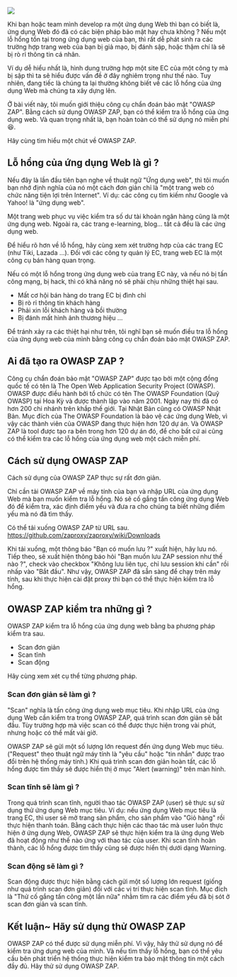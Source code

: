 ![](https://images.viblo.asia/1b74e951-2942-4d1a-ba12-f5e8259b61b1.jpg)

Khi bạn hoặc team mình develop ra một ứng dụng Web thì bạn có biết là, ứng dụng Web đó đã có các biện pháp bảo mật hay chưa không ? Nếu một lỗ hổng tồn tại trong ứng dụng web của bạn, thì rất dễ phát sinh ra các trường hợp trang web của bạn bị giả mạo, bị đánh sập, hoặc thậm chí là sẽ bị rò rỉ thông tin cá nhân.

Ví dụ dễ hiểu nhất là, hình dung trường hợp một site EC của một công ty mà bị sập thì ta sẽ hiểu được vấn đề ở đây nghiêm trọng như thế nào. Tuy nhiên, đang tiếc là chúng ta lại thường không biết về các lỗ hổng của ứng dụng Web mà chúng ta xây dựng lên.

Ở bài viết này, tôi muốn giới thiệu công cụ chẩn đoán bảo mật "OWASP ZAP". Bằng cách sử dụng OWASP ZAP, bạn có thể kiểm tra lỗ hổng của ứng dụng web. Và quan trọng nhất là, bạn hoàn toàn có thể sử dụng nó miễn phí :laughing:.

Hãy cùng tìm hiểu một chút về OWASP ZAP.

## Lỗ hổng của ứng dụng Web là gì ?
Nếu đây là lần đầu tiên bạn nghe về thuật ngữ "Ứng dụng web", thì tôi muốn bạn nhớ định nghĩa của nó một cách đơn giản chỉ là "một trang web có chức năng tiện lợi trên Internet". Ví dụ: các công cụ tìm kiếm như Google và Yahoo! là "ứng dụng web".

Một trang web phục vụ việc kiểm tra số dư tài khoản ngân hàng cũng là một ứng dụng web. Ngoài ra, các trang e-learning, blog... tất cả đều là các ứng dụng web.

Để hiểu rõ hơn về lỗ hổng, hãy cùng  xem xét trường hợp của các trang EC (như Tiki, Lazada ...). Đối với các công ty quản lý EC, trang web EC là một công cụ bán hàng quan trọng.

Nếu có một lỗ hổng trong ứng dụng web của trang EC này, và nếu nó bị tấn công mạng, bị hack,  thì có khả năng nó sẽ phải chịu những thiệt hại sau.

* Mất cơ hội bán hàng do trang EC bị đình chỉ
* Bị rò rỉ thông tin khách hàng
* Phải xin lỗi khách hàng và bồi thường
* Bị đánh mất hình ảnh thương hiệu ...

Để tránh xảy ra các thiệt hại như trên, tôi nghĩ bạn sẽ muốn điều tra lỗ hổng của ứng dụng web của mình bằng công cụ chẩn đoán bảo mật OWASP ZAP.

## Ai đã tạo ra OWASP ZAP ?
Công cụ chẩn đoán bảo mật "OWASP ZAP" được tạo bởi một cộng đồng quốc tế có tên là The Open Web Application Security Project (OWASP).
OWASP được điều hành bởi tổ chức có tên The OWASP Foundation (Quỹ OWASP) tại Hoa Kỳ và được thành lập vào năm 2001. Ngày nay thì đã có hơn 200 chi nhánh trên khắp thế giới. Tại Nhật Bản cũng có OWASP Nhật Bản. Mục đích của The OWASP Foundation là bảo vệ các ứng dụng Web, vì vậy các thành viên của OWASP đang thực hiện hơn 120 dự án. Và OWASP ZAP là tool được tạo ra bên trong hơn 120 dự án đó, để cho bất cứ ai cũng có thể kiểm tra các lỗ hổng của ứng dụng web một cách miễn phí.

## Cách sử dụng OWASP ZAP
Cách sử dụng của OWASP ZAP thực sự rất đơn giản.

Chỉ cần tải OWASP ZAP về máy tính của bạn và nhập URL của ứng dụng Web mà bạn muốn kiểm tra lỗ hổng. Nó sẽ cố gắng tấn công ứng dụng Web đó để kiểm tra, xác định điểm yếu và  đưa ra cho chúng ta biết những điểm yếu mà nó đã tìm thấy.

Có thể tải xuống OWASP ZAP từ URL sau.
https://github.com/zaproxy/zaproxy/wiki/Downloads

Khi tải xuống, một thông báo "Bạn có muốn lưu ?" xuất hiện, hãy lưu nó. 
Tiếp theo, sẽ xuất hiện thông báo hỏi "Bạn muốn lưu ZAP session như thế nào ?", check vào checkbox "Không lưu liên tục, chỉ lưu session khi cần"  rồi nhấp vào "Bắt đầu". 
Như vậy, OWASP ZAP đã sẵn sàng để chạy trên máy tính, sau khi thực hiện cài đặt proxy thì bạn có thể thực hiện kiểm tra lỗ hổng.

## OWASP ZAP kiểm tra những gì ?
OWASP ZAP kiểm tra lỗ hổng của ứng dụng web bằng ba phương pháp kiểm tra sau.

* Scan đơn giản
* Scan tĩnh
* Scan động

Hãy cùng xem xét cụ thể từng phương pháp.

### Scan đơn giản sẽ làm gì ?
"Scan" nghĩa là tấn công ứng dụng web mục tiêu. Khi nhập URL của ứng dụng Web cần kiểm tra trong OWASP ZAP, quá trình scan đơn giản sẽ bắt đầu. Tùy trường hợp mà việc scan  có thể được thực hiện trong vài phút, nhưng hoặc có thể mất vài giờ.

OWASP ZAP sẽ gửi một số lượng lớn request đến ứng dụng Web mục tiêu. ("Request" theo thuật ngữ máy tính là "yêu cầu" hoặc "tin nhắn" được trao đổi trên hệ thống máy tính.) Khi quá trình scan đơn giản hoàn tất, các lỗ hổng được tìm thấy sẽ được hiển thị ở mục "Alert (warning)" trên màn hình.

### Scan tĩnh sẽ làm gì ?
Trong quá trình scan tĩnh, người thao tác OWASP ZAP (user) sẽ thực sự sử dụng thử ứng dụng Web mục tiêu.
Ví dụ: nếu ứng dụng Web mục tiêu là trang EC, thì user sẽ mở trang sản phẩm, cho sản phẩm vào "Giỏ hàng" rồi thực hiện thanh toán.
Bằng cách thực hiện các thao tác mà user luôn thực hiện ở ứng dụng Web, OWASP ZAP sẽ thực hiện kiểm tra là ứng dụng Web đã hoạt động như thế nào ứng với thao tác của user.
Khi scan tĩnh hoàn thành, các lỗ hổng được tìm thấy cũng sẽ được hiển thị dưới dạng Warning.

### Scan động sẽ làm gì ?
Scan động được thực hiện bằng cách gửi một số lượng lớn request (giống như quá trình scan đơn giản) đối với các vị trí thực hiện scan tĩnh. Mục đích là "Thử cố gắng tấn công một lần nữa" nhằm tìm ra các điểm yếu đã bị sót ở scan đơn giản  và scan tĩnh.

## Kết luận~ Hãy sử dụng thử OWASP ZAP
OWASP ZAP có thể được sử dụng miễn phí. Vì vậy, hãy thử sử dụng nó để kiểm tra ứng dụng web của mình. Và nếu tìm thấy lỗ hổng, bạn có thể yêu cầu bên phát triển hệ thống thực hiện kiểm tra bảo mật thông tin một cách đầy đủ. Hãy thử sử dụng OWASP ZAP.